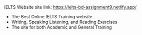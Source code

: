 IELTS Website
site link: https://ielts-bd-assignment9.netlify.app/

* The Best Online IELTS Training website
* Writing, Speaking Listening, and Reading Exercises
* The site for both Academic and General Training
